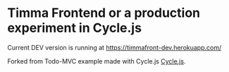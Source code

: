 Timma Frontend or a production experiment in Cycle.js
===================
Current DEV version is running at https://timmafront-dev.herokuapp.com/

Forked from Todo-MVC example made with Cycle.js [Cycle.js](https://github.com/staltz/cycle).

